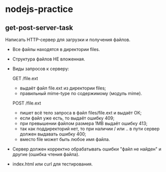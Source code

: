 # nodejs-practice

## get-post-server-task

 Написать HTTP-сервер для загрузки и получения файлов.
 - Все файлы находятся в директории files.
 - Структура файлов НЕ вложенная.
 
 - Виды запросов к серверу:
 
   GET /file.ext
   - выдаёт файл file.ext из директории files;
   - правильный mime-type по содержимому (модуль mime).
   
   POST /file.ext
   - пишет всё тело запроса в файл files/file.ext и выдаёт ОК;
   - если файл уже есть, то выдаёт ошибку 409;
   - при превышении файлом размера 1MB выдаёт ошибку 413;
   - так как поддиректорий нет, то при наличии / или .. в пути сервер должен выдавать ошибку 400;
   - вместо file может быть любое имя файла.
   
 - Сервер должен корректно обрабатывать ошибки "файл не найден" и другие (ошибка чтения файла).
 - index.html или curl для тестирования.